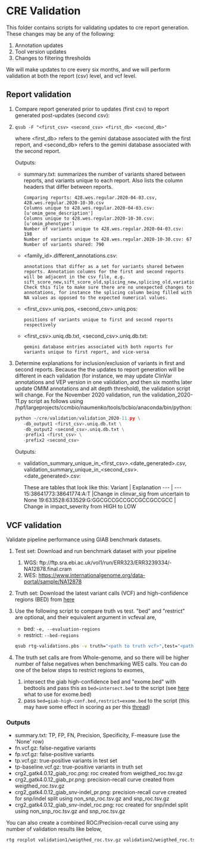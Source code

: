 # CRE Validation 
This folder contains scripts for validating updates to cre report generation. These changes may be any of the following:
1. Annotation updates
2. Tool version updates
3. Changes to filtering thresholds

We will make updates to cre every six months, and we will perform validation at both the report (csv) level, and vcf level.

## Report validation
1. Compare report generated prior to updates (first csv) to report generated post-updates (second csv): 
2. `qsub -F "<first_csv> <second_csv> <first_db> <second_db>"`
   
   where <first_db> refers to the gemini database associated with the first report, and <second_db> refers to the gemini database associated with the second report. 
   
   Outputs:
    *  summary.txt: summarizes the number of variants shared between reports, and variants unique to each report. Also lists the column headers that differ between reports.
        
        ```
        Comparing reports: 428.wes.regular.2020-04-03.csv, 428.wes.regular.2020-10-30.csv
        Columns unique to 428.wes.regular.2020-04-03.csv: [u'omim_gene_description']
        Columns unique to 428.wes.regular.2020-10-30.csv: [u'omim_phenotype']
        Number of variants unique to 428.wes.regular.2020-04-03.csv: 198
        Number of variants unique to 428.wes.regular.2020-10-30.csv: 67
        Number of variants shared: 790
        ``` 
    *  <family_id>.different_annotations.csv: 


           annotations that differ as a set for variants shared between reports. Annotation columns for the first and second reports will be adjacent in the csv file, e.g. sift_score_new,sift_score_old,splicing_new,splicing_old,variation_new,variation_old. Check this file to make sure there are no unexpected changes to annotations, for instance the splicing column being filled with NA values as opposed to the expected numerical values.

    *  <first_csv>.uniq.pos, <second_csv>.uniq.pos:

           positions of variants unique to first and second reports respectively

    *  <first_csv>.uniq.db.txt, <second_csv>.uniq.db.txt:

           gemini database entries associated with both reports for variants unique to first report, and vice-versa

  1. Determine explanations for inclusion/exclusion of variants in first and second reports. Because the the updates to report generation will be different in each validation (for instance, we may update ClinVar annotations and VEP version in one validation, and then six months later update OMIM annotations and alt depth threshold), the validation script will change. For the November 2020 validation, run the validation_2020-11.py script as follows using /hpf/largeprojects/ccmbio/naumenko/tools/bcbio/anaconda/bin/python:
     ```python
     python ~/cre/validation/validation_2020-11.py \
        -db_output1 <first_csv>.uniq.db.txt \
        -db_output2 <second_csv>.uniq.db.txt \
        -prefix1 <first_csv> \
        -prefix2 <second_csv>
     ```

     Outputs:
      * validation_summary_unique_in_<first_csv>.<date_generated>.csv, validation_summary_unique_in_<second_csv>.<date_generated>.csv:
          
          These are tables that look like this:
          Variant | Explanation
          --- | ---
          15:38641773:38641774:A:T |Change in clinvar_sig from uncertain to None
          19:633528:633529:G:GGCGCCGCCGCCGCCGCCGCC | Change in impact_severity from HIGH to LOW

## VCF validation 

Validate pipeline performance using GIAB benchmark datasets. 
1. Test set: Download and run benchmark dataset with your pipeline 
   1. WGS: ftp:/­/­ftp.­sra.­ebi.­ac.­uk/­vol1/­run/­ERR323/­ERR3239334/­NA12878.­final.­cram
   2. WES: https://www.internationalgenome.org/data-portal/sample/NA12878 
2. Truth set: Download the latest variant calls (VCF) and high-confidence regions (BED) from [here](http://ftp-trace.ncbi.nlm.nih.gov/giab/ftp/release/NA12878_HG001/latest/GRCh37/)
3. Use the following script to compare truth vs test. "bed" and "restrict" are optional, and their equivalent argument in vcfeval are,
   * bed: `-e, --evaluation-regions` 
   * restrict: `--bed-regions`
   ```bash
   qsub rtg-validations.pbs -v truth="<path to truth vcf>",test="<path to test vcf>",out="output folder name"[,bed="<path to high-conf bed>",restrict="<path to exomes.bed>"(optional)]
   ```


4. The truth set calls are from Whole-genome, and so there will be higher number of false negatives when benchmarking WES calls. You can do one of the below steps to restrict regions to exomes,
   1. intersect the giab high-confidence bed and "exome.bed" with bedtools and pass this as `bed=intersect.bed` to the script (see [here](https://github.com/bcbio/bcbio-nextgen/blob/747045809e493a5cca0dad0ec4ff053afafd6708/config/examples/NA12878.validate.sh) what to use for exome.bed)
   2. pass `bed=giab-high-conf.bed,restrict=exome.bed` to the script (this may have some effect in scoring as per this [thread](https://groups.google.com/a/realtimegenomics.com/g/rtg-users/c/eY5ptObCQTo))

### Outputs

* summary.txt: TP, FP, FN, Precision, Specificity, F-measure (use the 'None' row)
* fn.vcf.gz: false-negative variants
* fp.vcf.gz: false-positive variants
* tp.vcf.gz: true-positive variants in test set
* tp-baseline.vcf.gz: true-positive variants in truth set
* crg2_gatk4.0.12_giab_roc.png: roc created from weigthed_roc.tsv.gz
* crg2_gatk4.0.12_giab_pr.png: precision-recall curve created from weigthed_roc.tsv.gz
* crg2_gatk4.0.12_giab_snv-indel_pr.png: precision-recall curve created for snp/indel split using non_snp_roc.tsv.gz and snp_roc.tsv.gz
* crg2_gatk4.0.12_giab_snv-indel_roc.png: roc created for snp/indel split using non_snp_roc.tsv.gz and snp_roc.tsv.gz
  
You can also create a combined ROC/Precision-recall curve using any number of validation results like below,

```bash
rtg rocplot validation1/weigthed_roc.tsv.gz validation2/weigthed_roc.tsv.gz --png=validation12_roc.png
```